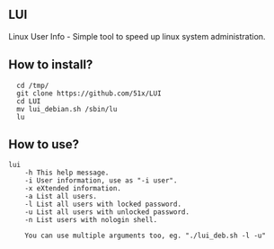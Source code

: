 LUI
------
Linux User Info - Simple tool to speed up linux system administration.

How to install?
------

      cd /tmp/
      git clone https://github.com/51x/LUI
      cd LUI
      mv lui_debian.sh /sbin/lu
      lu

How to use?
------
    lui
        -h This help message.
        -i User information, use as "-i user".
        -x eXtended information.
        -a List all users.
        -l List all users with locked password.
        -u List all users with unlocked password.
        -n List users with nologin shell.

        You can use multiple arguments too, eg. "./lui_deb.sh -l -u"
